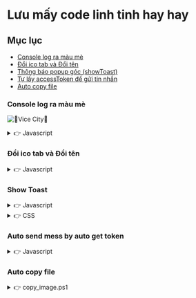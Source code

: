 # Lưu mấy code linh tinh hay hay
## Mục lục

- [Console log ra màu mè](#console-log-ra-màu-mè)
- [Đổi ico tab và Đổi tên](#đổi-ico-tab-và-đổi-tên)
- [Thông báo popup góc (showToast)](#show-toast)
- [Tự lấy accessToken để gửi tin nhắn](#auto-send-mess-by-auto-get-token)
- [Auto copy file](#auto-copy-file)
  
### Console log ra màu mè
![🌴Vice City🌴](https://img.shields.io/badge/🌴%20Vice%20City%20🌴-ff6ec7?style=for-the-badge&labelColor=ff6ec7&color=ff6ec7)


<details>
  <summary>👉 Javascript</summary>
	
```
console.log(
  "%c 🌴Vice City🌴 ",
  "color: white; background-color: #ff6ec7; font-size:16px; font-weight:bold; padding:4px 12px; border-radius:6px; text-shadow: 0 0 4px #ff99e6;"
);
```
</details>

### Đổi ico tab và Đổi tên

<details>
  <summary>👉 Javascript</summary>
	
```

function changeFaviconWithEmoji(emoji) {
  // Vẽ emoji lên canvas
  const canvas = document.createElement("canvas");
  canvas.width = 64;
  canvas.height = 64;
  const ctx = canvas.getContext("2d");
  ctx.font = "48px serif";
  ctx.textAlign = "center";
  ctx.textBaseline = "middle";
  ctx.fillText(emoji, 32, 32);

  // Xóa favicon cũ
  document.querySelectorAll("link[rel*='icon']").forEach(e => e.remove());

  // Tạo favicon mới từ canvas
  const link = document.createElement("link");
  link.rel = "icon";
  link.href = canvas.toDataURL("image/png");
  document.head.appendChild(link);
}

// Demo: thay favicon emoji mỗi 2 giây
let toggle = false;
setInterval(() => {
	document.title = "PROD";
  if (toggle) {
    changeFaviconWithEmoji("🐳");
  } else {
    changeFaviconWithEmoji("⚓");
  }
  toggle = !toggle;
}, 2000);

```
</details>

### Show Toast
<details>
  <summary>👉 Javascript</summary>
	
```

// Hàm showToast
function showToast(message, duration = 3000) {
  let container = document.getElementById("toast-container");

  if (!container) {
    container = document.createElement("div");
    container.id = "toast-container";
    document.body.appendChild(container);

    const style = document.createElement("style");
    style.innerHTML = `
        #toast-container {
            position: fixed;
            bottom: 20px;
            right: 20px;
            z-index: 9999;
        }
        .toast {
            background: #333;
            color: #fff;
            padding: 10px 16px;
            margin-top: 8px;
            border-radius: 6px;
            box-shadow: 0 2px 6px rgba(0,0,0,0.3);
            font-size: 14px;
            opacity: 0;
            transform: translateY(20px);
            transition: all 0.3s ease;
        }
        .toast.show {
            opacity: 1;
            transform: translateY(0);
        }`;
    document.head.appendChild(style);
  }

  const toast = document.createElement("div");
  toast.className = "toast";
  toast.innerText =
    typeof message == "object" ? JSON.stringify(message) : message;
  container.appendChild(toast);

  setTimeout(() => toast.classList.add("show"), 50);

  setTimeout(() => {
    toast.classList.remove("show");
    setTimeout(() => container.removeChild(toast), 300);
  }, duration);
}
```
</details>

<details>
  <summary>👉 CSS</summary>

```
/* Container để chứa tất cả toast */
#toast-container {
  position: fixed;
  top: 20px;
  right: 20px;
  z-index: 9999;
}

/* Style chung cho toast */
.toast {
  background: #333;
  color: #fff;
  padding: 10px 16px;
  margin-top: 8px;
  border-radius: 6px;
  box-shadow: 0 2px 6px rgba(0,0,0,0.3);
  font-size: 14px;
  opacity: 0;
  transform: translateY(20px);
  transition: all 0.3s ease;
}
.toast.show {
  opacity: 1;
  transform: translateY(0);
}
```
</details>

### Auto send mess by auto get token

<details>
  <summary>👉 Javascript</summary>
	
```
const vacabResource = `
Chinese language	Zhōngwén	中文
Chinese language	Hànyǔ	汉语
Where	nǎ	哪
Who	shéi	谁
Classmate	tóngxué	同学
Friend	péngyǒu	朋友
(belong to)	de	的
(ask back)	ne	呢
People	rén	人
American	Měiguó rén	美国人
Teacher	lǎoshī	老师
Student	xuéshēng	学生
(is / to be)	shì	是
`;

const groupId = '68d3bf399b7abd768601c1a3';
// Hàm showToast
function showToast(message, duration = 3000) {
	let container = document.getElementById('toast-container');

	if (!container) {
		container = document.createElement('div');
		container.id = 'toast-container';
		document.body.appendChild(container);

		const style = document.createElement('style');
		style.innerHTML = `
        #toast-container {
            position: fixed;
            bottom: 20px;
            right: 20px;
            z-index: 9999;
        }
        .toast {
            background: #333;
            color: #fff;
            padding: 10px 16px;
            margin-top: 8px;
            border-radius: 6px;
            box-shadow: 0 2px 6px rgba(0,0,0,0.3);
            font-size: 14px;
            opacity: 0;
            transform: translateY(20px);
            transition: all 0.3s ease;
        }
        .toast.show {
            opacity: 1;
            transform: translateY(0);
        }`;
		document.head.appendChild(style);
	}

	const toast = document.createElement('div');
	toast.className = 'toast';
	toast.innerText =
		typeof message == 'object' ? JSON.stringify(message) : message;
	container.appendChild(toast);

	setTimeout(() => toast.classList.add('show'), 50);

	setTimeout(() => {
		toast.classList.remove('show');
		setTimeout(() => container.removeChild(toast), 300);
	}, duration);
}

// Lấy token
const accessToken = localStorage.getItem('accessToken');
if (!accessToken) {
	showToast('⚠️ Không tìm thấy accessToken trong localStorage!');
	throw new Error('No access token');
}

// Kết nối WebSocket (token truyền qua query string)
const ws = new WebSocket(
	`wss://realtime-chat.fpt.com/realtime?accessToken`,
	accessToken
);

ws.onopen = () => {
	showToast('✅ WebSocket kết nối thành công');

	function pickWords(limit = 5) {
		let _vacabResource = vacabResource
			.replace(/^\n+|\n+$/g, '')
			.split('\n')
			.map((line) => {
				return line.split('\t').join(' - ');
			});

		// Sao chép mảng để tránh làm thay đổi vocabList gốc
		const shuffled = [..._vacabResource].sort(() => Math.random() - 0.5);

		return shuffled.slice(0, limit).join('\n');
	}

	function sendMessage(content) {
		const randomRequestId = Math.random().toString(36).substring(2, 15);
		ws.send(
			JSON.stringify({
				type: 'message',
				data: {
					requestId: randomRequestId,
					content,
					groupId,
					groupType: 'SUPER_PRIVATE',
					type: 'TEXT',
					metadata: {},
					senderId: '6810a5420ae1989bb2a45c70',
				},
			})
		);
	}

	const emojis = [
		'🔥',
		'🚀',
		'💡',
		'📚',
		'✨',
		'💪',
		'🌟',
		'🧠',
		'🎯',
		'🏆',
		'😊',
		'🦾',
	];

	function getRandomEmojis(count = 10) {
		return [...emojis] // copy mảng
			.sort(() => Math.random() - 0.5) // xáo trộn
			.slice(0, count) // lấy count emoji
			.join(' ');
	}

	function buildMessage() {
		const words = pickWords(5);
		const randomEmojis = getRandomEmojis(1);
		return `${randomEmojis} Hôm nay hãy ôn 5 từ sau:\n\n${words}`;
	}

	function checkAndSend() {
		const today = new Date().toISOString().split('T')[0];
		const lastSent = localStorage.getItem('lastSentDate');

		if (lastSent === today) {
			showToast('📌 Hôm nay đã gửi rồi, không gửi lại.');
			return;
		}

		const message = buildMessage();
		sendMessage(message);
		localStorage.setItem('lastSentDate', today);
		showToast('🚀 Tin nhắn đã được gửi!');
	}

	// Thực hiện ngay 1 lần khi mở kết nối
	checkAndSend();
};

ws.onmessage = (event) => {
	console.log('📩 Server trả về:', event.data);
};

ws.onerror = (err) => {
	console.error('❌ WebSocket lỗi:', err);
	showToast('❌ WebSocket lỗi');
};

ws.onclose = () => {
	console.log('🔒 WebSocket đóng');
};
```
</details>

### Auto copy file

<details>
  <summary>👉 copy_image.ps1</summary>

	param(
    [string]$Source = 'C:\Users\admin\Downloads\AnhServer\test',
    [string]$Target = "$PSScriptRoot\images",
    [switch]$Overwrite  # nếu thêm -Overwrite khi chạy thì sẽ ghi đè thay vì đổi tên
)

# supported extensions (lowercase, includes leading dot)
$exts = '.jpg','.jpeg','.png','.gif','.bmp','.tif','.tiff','.webp','.heic'

if (-not (Test-Path $Source)) {
    Write-Error "Source path does not exist: $Source"
    exit 1
}

if (-not (Test-Path $Target)) {
    New-Item -Path $Target -ItemType Directory -Force | Out-Null
}

Write-Host "==== START COPYING (FLATTEN MODE) ===="
Write-Host "Source : $Source"
Write-Host "Target : $Target"
Write-Host "Overwrite: $($Overwrite.IsPresent)"
Write-Host ""

# Get files
$files = Get-ChildItem -Path $Source -Recurse -File -ErrorAction SilentlyContinue |
         Where-Object { $exts -contains $_.Extension.ToLower() }

Write-Host "Found $($files.Count) image files.`n"

$copied = 0
foreach ($f in $files) {
    try {
        Write-Host "Scanning: $($f.DirectoryName)"
        $dest = Join-Path $Target $f.Name

        if (-not $Overwrite.IsPresent) {
            if (Test-Path $dest) {
                $base = [System.IO.Path]::GetFileNameWithoutExtension($f.Name)
                $ext  = $f.Extension
                $i = 1
                do {
                    $candidate = "{0} ({1}){2}" -f $base, $i, $ext
                    $dest = Join-Path $Target $candidate
                    $i++
                } while (Test-Path $dest)
            }
            Copy-Item -LiteralPath $f.FullName -Destination $dest -ErrorAction Stop
        } else {
            # Overwrite mode
            Copy-Item -LiteralPath $f.FullName -Destination $dest -Force -ErrorAction Stop
        }

        Write-Host "Copied: $($f.FullName) -> $dest"
        $copied++
    } catch {
        Write-Warning "ERROR copying $($f.FullName) : $_"
    }
}

Write-Host "`n==== DONE ===="
Write-Host "Total copied: $copied"

</details>
